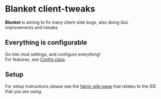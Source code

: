 # Blanket client-tweaks

**Blanket** is aiming to fix many client-side bugs, also doing QoL improvements and tweaks  

## Everything is configurable 
Go into mod settings, and configure everything!  
For features, see [Config.class](https://github.com/BlanketMC/blanket-client-tweaks/blob/1.18/src/main/java/io/github/blanketmc/blanket/Config.java)  


## Setup

For setup instructions please see the [fabric wiki page](https://fabricmc.net/wiki/tutorial:setup) that relates to the IDE that you are using.
